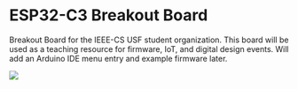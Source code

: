 # ESP32-C3 Breakout Board
Breakout Board for the IEEE-CS USF student organization. This board will be used as a teaching resource for firmware, IoT, and digital design events. Will add an Arduino IDE menu entry and example firmware later.

![](https://github.com/akarez/IEEE-CS-ESP32/blob/main/capture.png)
